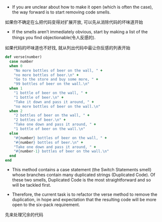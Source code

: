 + If you are unclear about how to make it open (which is often the case), the way forward is to start removing code smells.

如果你不确定在么把代码变得对扩展开放, 可以先从消除代码的坏味道开始

+ If the smells aren’t immediately obvious, start by making a list of the things you find objectionable(令人反感的).

如果代码的坏味道也不好找, 就从列出代码中最让你反感的列表开始

```ruby
def verse(number)
  case number
  when 0
    "No more bottles of beer on the wall, " +
    "no more bottles of beer.\n" +
    "Go to the store and buy some more, " +
    "99 bottles of beer on the wall.\n"
  when 1
    "1 bottle of beer on the wall, " +
    "1 bottle of beer.\n" +
    "Take it down and pass it around, " +
    "no more bottles of beer on the wall.\n"
  when 2
    "2 bottles of beer on the wall, " +
    "2 bottles of beer.\n" +
    "Take one down and pass it around, " +
    "1 bottle of beer on the wall.\n"
  else
    "#{number} bottles of beer on the wall, " +
    "#{number} bottles of beer.\n" +
    "Take one down and pass it around, " +
    "#{number-1} bottles of beer on the wall.\n"
  end
end
```

+ This method contains a case statement (the Switch Statements smell) whose branches contain many duplicated strings (Duplicated Code). Of these two smells, Duplicated Code is the most straightforward and so will be tackled first.

+ Therefore, the current task is to refactor the verse method to remove the duplication, in hope and expectation that the resulting code will be more open to the six-pack requirement.

先来处理冗余的代码






